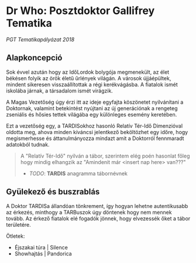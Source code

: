 # **Dr Who: Posztdoktor Gallifrey Tematika**
_PGT Tematikapályázat 2018_

## Alapkoncepció

Sok évvel azután hogy az IdőLordok bolygója megmenekült,
az élet békésen folyik az örök életű űrlények világán.
A városok újjáépültek, mindent sikeresen visszaállítottak
a régi kerékvágásba. A fiatalok ismét iskolába járnak,
a társadalom ismét virágzik.

A Magas Vezetőség úgy érzi itt az ideje egyfajta köszönetet nyilvánítani a Doktornak,
valamint betekintést nyújtani az új generációnak a rengeteg zseniális és hősies
tettek világába egy különleges esemény keretében.

Ezt a vezetőség egy, a TARDISokhoz hasonló Relatív Tér-Idő Dimenzióval oldotta meg,
ahova minden kíváncsi jelentkező beköltözhet egy időre, hogy megismerhesse és áttanulmányozza mindazt amit a Doktorról fennmaradt adatokból tudnak.

> A "Relatív Tér-Idő" nyilván a tábor, szerintem elég poén hasonlat főleg hogy
> mindig elhangzik az "Amindenit már \<insert nap here> van???"
> - *TODO*: **TARDIS** anagramma tábornévnek


## Gyülekező és buszrablás

A Doktor TARDISa állandóan tönkrement, így hogyan lehetne autentikusabb az érkezés,
minthogy a TARBuszok úgy döntenek hogy nem mennek tovább.
Az érkező fiatalok elé fogadók jönnek, hogy elvezessék őket a tábor területére.


Ötletek:
- Éjszakai túra | Silence
- Showhajtás | Pandorica
